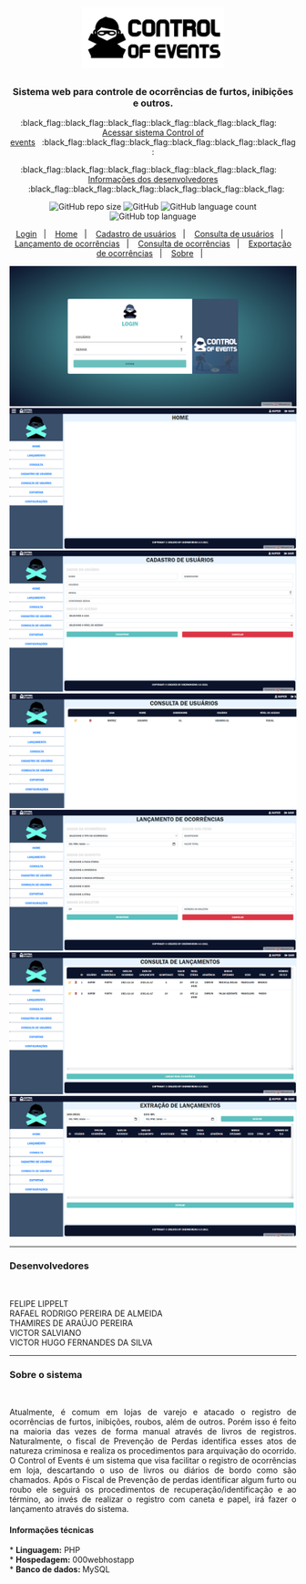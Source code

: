 <h1 align="center"><a><img src="https://github.com/rafaelrodrigopa/Projeto-Web/blob/main/title.svg" width="250"></a></h1>

<h3 align="center">
  Sistema web para controle de ocorrências de furtos, inibições e outros.
</h3>

<p align="center">:black_flag::black_flag::black_flag::black_flag::black_flag::black_flag: &nbsp;&nbsp;&nbsp;
<a href="https://controlofevents.000webhostapp.com/index.php" target="-blank">Acessar sistema Control of events</a>&nbsp;&nbsp;&nbsp;:black_flag::black_flag::black_flag::black_flag::black_flag::black_flag:
 </p>
 <p align="center">:black_flag::black_flag::black_flag::black_flag::black_flag::black_flag: &nbsp;&nbsp;&nbsp;
<a href="#info" target="-blank"> Informações dos desenvolvedores </a>&nbsp;&nbsp;&nbsp;:black_flag::black_flag::black_flag::black_flag::black_flag::black_flag:
 </p>

<p align="center">
<img alt="GitHub repo size" src="https://img.shields.io/github/repo-size/rafaelrodrigopa/rafaelrodrigopa.github.io?style=plastic">

<img alt="GitHub" src="https://img.shields.io/github/license/rafaelrodrigopa/rafaelrodrigopa.github.io?color=blue&style=plastic">

<img alt="GitHub language count" src="https://img.shields.io/github/languages/count/rafaelrodrigopa/rafaelrodrigopa.github.io?style=plastic">

<img alt="GitHub top language" src="https://img.shields.io/github/languages/top/rafaelrodrigopa/rafaelrodrigopa.github.io?style=plastic">

</p>

<p align="center">
  <a href="#positivo" target="-blank">Login</a>&nbsp;&nbsp;&nbsp;|&nbsp;&nbsp;&nbsp;
  <a href="#hom" target="-blank">Home</a>&nbsp;&nbsp;&nbsp;|&nbsp;&nbsp;&nbsp;
  <a href="#cadu" target="-blank">Cadastro de usuários</a>&nbsp;&nbsp;&nbsp;|&nbsp;&nbsp;&nbsp;
  <a href="#conu" target="-blank">Consulta de usuários</a>&nbsp;&nbsp;&nbsp;|&nbsp;&nbsp;&nbsp;
  <a href="#cadl" target="-blank">Lançamento de ocorrências</a>&nbsp;&nbsp;&nbsp;|&nbsp;&nbsp;&nbsp;
  <a href="#conl" target="-blank">Consulta de ocorrências</a>&nbsp;&nbsp;&nbsp;|&nbsp;&nbsp;&nbsp;
  <a href="#ext" target="-blank">Exportação de ocorrências</a>&nbsp;&nbsp;&nbsp;|&nbsp;&nbsp;&nbsp;
  <a href="#ext" target="-blank">Sobre</a>&nbsp;&nbsp;&nbsp;|&nbsp;&nbsp;&nbsp;
</p>

<a name="positivo">![Arquivo_compativel](https://github.com/rafaelrodrigopa/Projeto-Web/blob/main/readme/index.PNG)</a>
<a name="hom">![Arquivo_compativel](https://github.com/rafaelrodrigopa/Projeto-Web/blob/main/readme/home.PNG)</a>
<a name="cadu">![Arquivo_compativel](https://github.com/rafaelrodrigopa/Projeto-Web/blob/main/readme/cadastro_usuarios.PNG)</a>
<a name="conu">![Arquivo_compativel](https://github.com/rafaelrodrigopa/Projeto-Web/blob/main/readme/consulta_usuarios.PNG)</a>
<a name="cadl">![Arquivo_compativel](https://github.com/rafaelrodrigopa/Projeto-Web/blob/main/readme/lancamento.PNG)</a>
<a name="conl">![Arquivo_compativel](https://github.com/rafaelrodrigopa/Projeto-Web/blob/main/readme/consulta_lancamentos.PNG)</a>
<a name="ext">![Arquivo_compativel](https://github.com/rafaelrodrigopa/Projeto-Web/blob/main/readme/extracao_lancamentos.PNG)</a>

<HR>

<a name="info">
<h3>Desenvolvedores</h3></BR>
  
  FELIPE LIPPELT </BR>
  RAFAEL RODRIGO PEREIRA DE ALMEIDA </BR>
  THAMIRES DE ARAÚJO PEREIRA </BR>
  VICTOR SALVIANO</BR>
  VICTOR HUGO FERNANDES DA SILVA</BR>
  
</a>

<HR>
 
<a name="info"><h3>Sobre o sistema</h3></BR>
  
<p align="justify">Atualmente, é comum em lojas de varejo e atacado o registro de ocorrências de furtos, inibições, roubos, além de outros. Porém isso é feito na maioria das vezes de forma manual através de livros de registros. Naturalmente, o fiscal de Prevenção de Perdas identifica esses atos de natureza criminosa e realiza os procedimentos para arquivação do ocorrido.</br>
O Control of Events é um sistema que visa facilitar o registro de ocorrências em loja, descartando o uso de livros ou diários de bordo como são chamados. Após o Fiscal de Prevenção de perdas identificar algum furto ou roubo ele seguirá os procedimentos de recuperação/identificação e ao término, ao invés de realizar o registro com caneta e papel, irá fazer o lançamento através do sistema.</br>

<h4>Informações técnicas</h4>
* <b>Linguagem:</b> PHP </br>
* <b>Hospedagem:</b> 000webhostapp</br>
* <b>Banco de dados: </b> MySQL</br>
</p>
  
</a>

